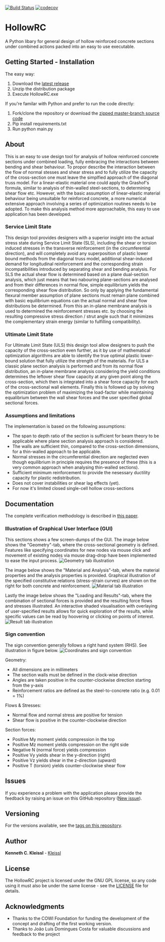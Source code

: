 [![Build Status](https://api.travis-ci.org/kleissl/hollowrc.svg?branch=master)](https://api.travis-ci.org/kleissl/hollowrc.svg)
[![codecov](https://codecov.io/gh/Kleissl/HollowRC/branch/master/graph/badge.svg)](https://codecov.io/gh/Kleissl/HollowRC)

# HollowRC
A Python libary for general design of hollow reinforced concrete sections under combined actions packed into an easy to use executable.

## Getting Started - Installation
The easy way:
1. Download the [latest release](https://github.com/Kleissl/HollowRC/releases/latest/download/HollowRC.zip)
2. Unzip the distribution package
3. Execute HollowRC.exe

If you're familar with Python and prefer to run the code directly:
1. Fork/clone the repository or download the [zipped master-branch source code](https://github.com/Kleissl/HollowRC/archive/master.zip)
2. Pip install requirements.txt
3. Run python main.py

## About
This is an easy to use design tool for analysis of hollow reinforced concrete sections under combined loading, fully embracing the interactions between bending and shear behaviour.
To propor describe the interaction between the flow of normal stesses and shear stress and to fully utilize the capacity of the cross-section one must leave the simplfied approach of the diagonal truss model.
For a linear-elastic material one could apply the Grashof's formula, similar to analysis of thin-walled steel-sections, to determining shear flow etc. 
However, with the basic assumption of linear-elastic material behaviour being unsuitable for reinforced concrete, a more numerical extensive approach involving a series of optimization routines needs to be adopted.
To make this analysis method more approachable, this easy to use application has been developed.

### Service Limit State
This design tool provides designers with a superior insight into the actual stress state during Service Limit State (SLS), including the shear or torsion induced stresses in the transverse reinforcement (in the circumferential direction), and will completely avoid any superposition of plastic lower bound methods from the diagonal truss model, additional shear-induced demand for longitudinal reinforcement and the corresponding strain incompatibilities introduced by separating shear and bending analysis.
For SLS the actual shear flow is determined based on a plane dual-section analysis, which just means that two nabouring plane-sections are analysed and from their differences in normal flow, simple equilibrium yields the corresponding shear flow distribution.
So only by applying the fundamental flexural member assumption of plane sections must remain plane combined with basic equilibrium equations can the actual normal and shear flow distributions be determined.
From this an in-plane membrane analysis is used to determined the reinforcement stresses etc. by choosing the resulting compressive stress direction / strut angle such that it minimizes the complementary strain energy (similar to fulfilling compatibility).

### Ultimate Limit State
For Ultimate Limit State (ULS) this design tool allow designers to push the capacity of the cross-section even further, as it by use of mathematical optimization algorithms are able to identify the true optimal plastic lower-bound solution that fully utilize the strength of the materials.
For ULS a classic plane section analysis is performed and from its normal flow distribution, an in-plane membrane analysis considering the yield conditions determines the leftover shear flow capacity at any given point along the cross-section, which then is integrated into a shear force capacity for each of the cross-sectional wall elements. Finally this is followed up by solving the optimization problem of maximizing the load-factor while maintaining equalibrium between the wall shear forces and the user specified global sectional forces.

### Assumptions and limitations
The implementation is based on the following assumptions:
* The span to depth ratio of the section is sufficient for beam theory to be applicable where plane section analysis approach is considered.
* The walls are sufficient thin, compared to the cross-section dimensions, for a thin-walled approach to be applicable.
* Normal stresses in the circumferential direction are neglected even though equilibrium in principle requires the presence of these (this is a very common approach when analysing thin-walled sections).
* Sufficient minimum reinforcement to provide the nesessary ductility capacity for plastic redistribution.
* Does not cover instabilities or shear lag effects (yet).
* For now it's limited closed single-cell hollow cross-sections 

## Documentation
The complete verification methodology is described in [this paper](docs/Paper_Kleissl_Costa.pdf).

### Illustration of Graphical User Interface (GUI)
This sections shows a few screen-dumps of the GUI.
The image below shows the "Geometry"-tab, where the cross-sectional geometry is defined. Features like specifying coordinates for new nodes via mouse click and movement of existing nodes via mouse drag-drop have been implemented to ease the input process.
![Geometry tab illustration](./docs/geometry_tab_illustration.png)

The image below shows the "Material and Analysis"-tab, where the material properties and the analysis properties is provided. Graphical illustration of the specified constitutive relations (stress-strain curves) are shown on the right for both concrete and reinforcement.
![Material tab illustration](./docs/material_tab_illustration.png)

Lastly the image below shows the "Loading and Results"-tab, where the combination of sectional forces is provided and the resulting force flows and stresses illustrated.
An interactive shaded visualisation with overlaying of user-specified results allows for quick exploration of the results, while specific values can be read by hoovering or clicking on points of interest.
![Result tab illustration](./docs/result_tab_illustration.png)

### Sign convention
The sign convention generally follows a right hand system (RHS). See illustration in figure below.
![Coordinates and sign convention](./resources/coordinates_and_sign_convention.png)

Geometry:
* All dimensions are in millimeters
* The section walls must be defined in the clock-wise direction
* Angles are taken positive in the counter-clockwise direction starting from the y-axis
* Reinforcement ratios are defined as the steel-to-concrete ratio (e.g. 0.01 = 1%)

Flows & Stresses:
* Normal flow and normal stress are positive for tension
* Shear flow is positive in the counter-clockwise direction

Section forces:
* Positive My moment yields compression in the top
* Positive Mz moment yields compression on the right side
* Negative N (normal force) yields compression
* Positive Vy yields shear in the y-direction (right)
* Positive Vz yields shear in the z-direction (upward)
* Positive T (torsion) yields counter-clockwise shear flow

## Issues
If you experience a problem with the application please provide the feedback by raising an issue on this GitHub repository ([New issue](https://github.com/Kleissl/HollowRC/issues/new)).

## Versioning
For the versions available, see the [tags on this repository](https://github.com/Kleissl/HollowRC/tags). 

## Author
**Kenneth C. Kleissl** - [Kleissl](https://github.com/Kleissl)

## License
The HollowRC project is licensed under the GNU GPL license, so any code using it must also be under the same license - see the [LICENSE](LICENSE) file for details.

## Acknowledgments
* Thanks to the COWI Foundation for funding the development of the concept and drafting of the first working version.
* Thanks to João Luís Domingues Costa for valuable discussions and feedback to the project
